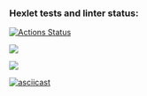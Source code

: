 ### Hexlet tests and linter status:
[![Actions Status](https://github.com/a-silanov/frontend-project-lvl2/workflows/hexlet-check/badge.svg)](https://github.com/a-silanov/frontend-project-lvl2/actions)

<a href="https://codeclimate.com/github/a-silanov/frontend-project-lvl2/maintainability"><img src="https://api.codeclimate.com/v1/badges/083427bb9ca94b6bbc46/maintainability" /></a>

<a href="https://codeclimate.com/github/a-silanov/frontend-project-lvl2/test_coverage"><img src="https://api.codeclimate.com/v1/badges/083427bb9ca94b6bbc46/test_coverage" /></a>

[![asciicast](https://asciinema.org/a/XVoq32sFRfLvBttY8eKZEBlbG.svg)](https://asciinema.org/a/XVoq32sFRfLvBttY8eKZEBlbG)